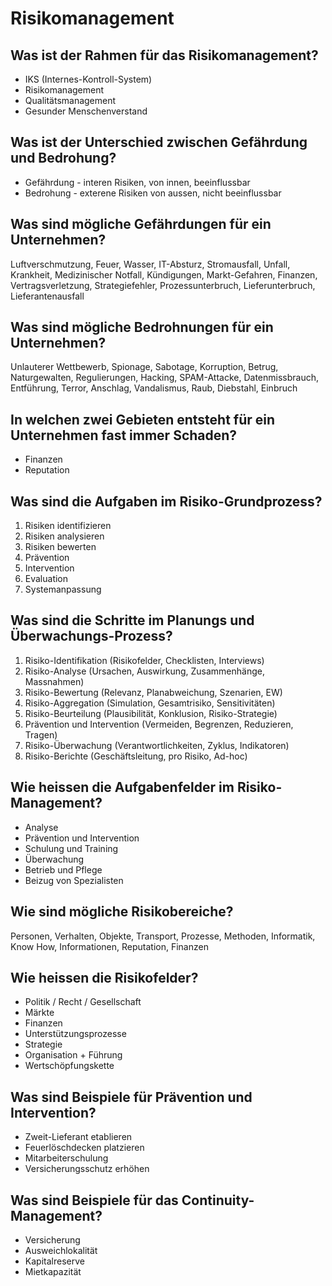 # Risikomanagement

## Was ist der Rahmen für das Risikomanagement?
* IKS (Internes-Kontroll-System)
* Risikomanagement
* Qualitätsmanagement
* Gesunder Menschenverstand

## Was ist der Unterschied zwischen Gefährdung und Bedrohung?
* Gefährdung - interen Risiken, von innen, beeinflussbar
* Bedrohung - exterene Risiken von aussen, nicht beeinflussbar

## Was sind mögliche Gefährdungen für ein Unternehmen?
Luftverschmutzung, Feuer, Wasser, IT-Absturz, Stromausfall, 
Unfall, Krankheit, Medizinischer Notfall, Kündigungen, 
Markt-Gefahren, Finanzen, Vertragsverletzung, Strategiefehler, 
Prozessunterbruch, Lieferunterbruch, Lieferantenausfall

## Was sind mögliche Bedrohnungen für ein Unternehmen?
Unlauterer Wettbewerb, Spionage, Sabotage, Korruption, Betrug, 
Naturgewalten, Regulierungen, Hacking, SPAM-Attacke, Datenmissbrauch, 
Entführung, Terror, Anschlag, Vandalismus, Raub, Diebstahl, Einbruch

## In welchen zwei Gebieten entsteht für ein Unternehmen fast immer Schaden?
* Finanzen
* Reputation

## Was sind die Aufgaben im Risiko-Grundprozess?
1. Risiken identifizieren
2. Risiken analysieren
3. Risiken bewerten
4. Prävention
5. Intervention
6. Evaluation
7. Systemanpassung

## Was sind die Schritte im Planungs und Überwachungs-Prozess?
1. Risiko-Identifikation (Risikofelder, Checklisten, Interviews)
2. Risiko-Analyse (Ursachen, Auswirkung, Zusammenhänge, Massnahmen)
3. Risiko-Bewertung (Relevanz, Planabweichung, Szenarien, EW)
4. Risiko-Aggregation (Simulation, Gesamtrisiko, Sensitivitäten)
5. Risiko-Beurteilung (Plausibilität, Konklusion, Risiko-Strategie)
6. Prävention und Intervention (Vermeiden, Begrenzen, Reduzieren, Tragen)
7. Risiko-Überwachung (Verantwortlichkeiten, Zyklus, Indikatoren)
8. Risiko-Berichte (Geschäftsleitung, pro Risiko, Ad-hoc)

## Wie heissen die Aufgabenfelder im Risiko-Management?
* Analyse
* Prävention und Intervention
* Schulung und Training
* Überwachung
* Betrieb und Pflege
* Beizug von Spezialisten

## Wie sind mögliche Risikobereiche?
Personen, Verhalten, Objekte, Transport, Prozesse, Methoden, 
Informatik, Know How, Informationen, Reputation, Finanzen

## Wie heissen die Risikofelder?
* Politik / Recht / Gesellschaft
* Märkte
* Finanzen
* Unterstützungsprozesse
* Strategie
* Organisation + Führung
* Wertschöpfungskette

## Was sind Beispiele für Prävention und Intervention?
* Zweit-Lieferant etablieren
* Feuerlöschdecken platzieren
* Mitarbeiterschulung
* Versicherungsschutz erhöhen

## Was sind Beispiele für das Continuity-Management?
* Versicherung
* Ausweichlokalität
* Kapitalreserve
* Mietkapazität

